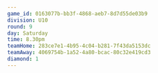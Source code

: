 ```yaml
---
game_id: 0163077b-bb3f-4868-aeb7-8d7d55de03b9
division: U10
round: 9
day: Saturday
time: 8.30pm
teamHome: 283ce7e1-4b95-4c04-b281-7f43da5153dc
teamAway: 4069754b-1a52-4a80-bcac-80c32e419cd3
diamond: 1
---
```

